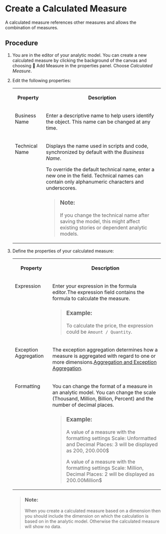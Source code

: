 <!-- loiocf6bd0884d6b4b7b8ace669488941719 -->

<link rel="stylesheet" type="text/css" href="../css/sap-icons.css"/>

# Create a Calculated Measure

A calculated measure references other measures and allows the combination of measures.



## Procedure

1.  You are in the editor of your analytic model. You can create a new calculated measure by clicking the background of the canvas and choosing <span class="FPA-icons-V3"></span> Add Measure in the properties panel. Choose *Calculated Measure*.

2.  Edit the following properties:


    <table>
    <tr>
    <th valign="top">

    Property
    
    </th>
    <th valign="top">

    Description
    
    </th>
    </tr>
    <tr>
    <td valign="top">
    
    Business Name
    
    </td>
    <td valign="top">
    
    Enter a descriptive name to help users identify the object. This name can be changed at any time.
    
    </td>
    </tr>
    <tr>
    <td valign="top">
    
    Technical Name
    
    </td>
    <td valign="top">
    
    Displays the name used in scripts and code, synchronized by default with the *Business Name*.

    To override the default technical name, enter a new one in the field. Technical names can contain only alphanumeric characters and underscores.

    > ### Note:  
    > If you change the technical name after saving the model, this might affect existing stories or dependent analytic models.


    
    </td>
    </tr>
    </table>
    
3.  Define the properties of your calculated measure:


    <table>
    <tr>
    <th valign="top">

    Property
    
    </th>
    <th valign="top">

    Description
    
    </th>
    </tr>
    <tr>
    <td valign="top">
    
    Expression
    
    </td>
    <td valign="top">
    
    Enter your expression in the formula editor.The expression field contains the formula to calculate the measure.

    > ### Example:  
    > To calculate the price, the expression could be `Amount / Quantity`.


    
    </td>
    </tr>
    <tr>
    <td valign="top">
    
    Exception Aggregation
    
    </td>
    <td valign="top">
    
    The exception aggregation determines how a measure is aggregated with regard to one or more dimensions.[Aggregation and Exception Aggregation](aggregation-and-exception-aggregation-88ca394.md).
    
    </td>
    </tr>
    <tr>
    <td valign="top">
    
    Formatting
    
    </td>
    <td valign="top">
    
    You can change the format of a measure in an analytic model. You can change the scale \(Thousand, Million, Billion, Percent\) and the number of decimal places.

    > ### Example:  
    > A value of a measure with the formatting settings Scale: Unformatted and Decimal Places: 3 will be displayed as 200, 200.000$
    > 
    > A value of a measure with the formatting settings Scale: Million, Decimal Places: 2 will be displayed as 200.00Million$


    
    </td>
    </tr>
    </table>
    
    > ### Note:  
    > When you create a calculated measure based on a dimension then you should include the dimension on which the calculation is based on in the analytic model. Otherwise the calculated measure will show no data.



